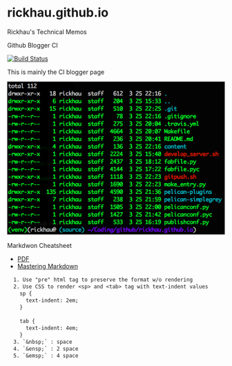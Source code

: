 # rickhau.github.io
Rickhau's Technical Memos

Github Blogger CI

[![Build Status](https://travis-ci.org/rickhau/rickhau.github.io.svg?branch=source)](https://travis-ci.org/rickhau/rickhau.github.io)

This is mainly the CI blogger page

![Pelican Folders](https://github.com/rickhau/rickhau.github.io/raw/master/images/pelican.png)

Markdwon Cheatsheet

- [PDF](https://guides.github.com/pdfs/markdown-cheatsheet-online.pdf)
- [Mastering Markdown](https://guides.github.com/features/mastering-markdown/)

```
  1. Use "pre" html tag to preserve the format w/o rendering
  2. Use CSS to render <sp> and <tab> tag with text-indent values
    sp {
      text-indent: 2em;
    }

    tab {
      text-indent: 4em;
    }
  3. `&nbsp;` : space
  4. `&ensp;` : 2 space
  5. `&emsp;` : 4 space
```